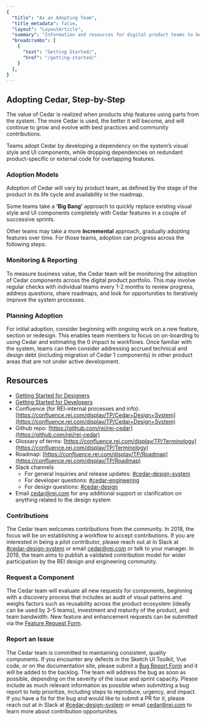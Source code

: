 ```yaml
---
{
  "title": "As an Adopting Team",
  "title_metadata": false,
  "layout": "LayoutArticle",
  "summary": "Information and resources for digital product teams to begin adoption of Cedar Design System.",
  "breadcrumbs": [
    {
      "text": "Getting Started/",
      "href": "/getting-started/"
    }
  ],
}
---
```


<cdr-doc-table-of-contents-shell>

## Adopting Cedar, Step-by-Step

The value of Cedar is realized when products ship features using parts from the system.
The more Cedar is used, the better it will become, and will continue to grow and evolve with best practices and community contributions. 

Teams adopt Cedar by developing a dependency on the system’s visual style and UI components, while dropping dependencies on redundant product-specific or external code for overlapping features.

### Adoption Models

Adoption of Cedar will vary by product team, as defined by the stage of the product in its life cycle and availability in the roadmap.

Some teams take a **‘Big Bang’** approach to quickly replace existing visual style and UI components completely with Cedar features in a couple of successive sprints.

Other teams may take a more **Incremental** approach, gradually adopting features over time. For those teams, adoption can progress across the following steps:

<cdr-img :src="$withBase(`/getting-started-as-adopter/image1.png`)"/>

### Monitoring & Reporting

To measure business value, the Cedar team will be monitoring the adoption of Cedar components across the digital product portfolio.
This may involve regular checks with individual teams every 1-2 months to review progress, address questions, share roadmaps, and look for opportunities to iteratively improve the system processes.

### Planning Adoption

For initial adoption, consider beginning with ongoing work on a new feature, section or redesign. This enables team members to focus on on-boarding to using Cedar and estimating the 0 impact to workflows. Once familiar with the system, teams can then consider addressing accrued technical and design debt (including migration of Cedar 1 components) in other product areas that are not under active development.

## Resources

- [Getting Started for Designers](../as-a-designer/)
- [Getting Started for Developers](../as-a-developer/)
- Confluence (for REI-internal processes and info): [https://confluence.rei.com/display/TP/Cedar+Design+System](https://confluence.rei.com/display/TP/Cedar+Design+System)
- Github repo: [https://github.com/rei/rei-cedar](https://github.com/rei/rei-cedar)
- Glossary of terms: [https://confluence.rei.com/display/TP/Terminology](https://confluence.rei.com/display/TP/Terminology)
- Roadmap: [https://confluence.rei.com/display/TP/Roadmap](https://confluence.rei.com/display/TP/Roadmap)
- Slack channels
  - For general inquiries and release updates: [#cedar-design-system](https://rei.slack.com/messages/C5W0VMKGU)
  - For developer questions: [#cedar-engineering](https://rei.slack.com/messages/CBE0EPK37)
  - For design questions: [#cedar-design](https://rei.slack.com/messages/CBDRL7M7U)
- Email [cedar@rei.com](mailto:cedar@rei.com) for any additional support or clarification on anything related to the design system

### Contributions

The Cedar team welcomes contributions from the community.
In 2018, the focus will be on establishing a workflow to accept contributions. If you are interested in being a pilot contributor, please reach out at in Slack at [#cedar-design-system](https://rei.slack.com/messages/C5W0VMKGU) or email [cedar@rei.com](mailto:cedar@rei.com) or talk to your manager.
In 2019, the team aims to publish a validated contribution model for wider participation by the REI design and engineering community.

### Request a Component

The Cedar team will evaluate all new requests for components, beginning with a discovery process that includes an audit of visual patterns and weighs factors such as reusability across the product ecosystem (ideally can be used by 3-5 teams), investment and maturity of the product, and team bandwidth. 
New feature and enhancement requests can be submitted via the [Feature Request Form](https://airtable.com/shrcbq9CHthuMO7AC). 

### Report an Issue

The Cedar team is committed to maintaining consistent, quality components. If you encounter any defects in the Sketch UI Toolkit, Vue code, or on the documentation site, please submit a [Bug Report Form](https://airtable.com/shr3wSPCYQbycVx7i) and it will be added to the backlog.
The team will address the bug as soon as possible, depending on the severity of the issue and sprint capacity. Please include as much relevant information as possible when submitting a bug report to help prioritize, including steps to reproduce, urgency, and impact.
If you have a fix for the bug and would like to submit a PR for it, please reach out at in Slack at [#cedar-design-system](https://rei.slack.com/messages/C5W0VMKGU) or email [cedar@rei.com](mailto:cedar@rei.com) to learn more about contribution opportunities. 

</cdr-doc-table-of-contents-shell>
